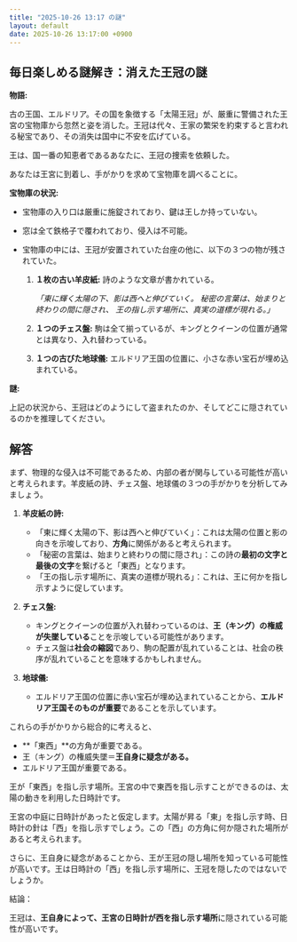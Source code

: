 ```yaml
---
title: "2025-10-26 13:17 の謎"
layout: default
date: 2025-10-26 13:17:00 +0900
---
```

## 毎日楽しめる謎解き：消えた王冠の謎

**物語:**

古の王国、エルドリア。その国を象徴する「太陽王冠」が、厳重に警備された王宮の宝物庫から忽然と姿を消した。王冠は代々、王家の繁栄を約束すると言われる秘宝であり、その消失は国中に不安を広げている。

王は、国一番の知恵者であるあなたに、王冠の捜索を依頼した。

あなたは王宮に到着し、手がかりを求めて宝物庫を調べることに。

**宝物庫の状況:**

*   宝物庫の入り口は厳重に施錠されており、鍵は王しか持っていない。
*   窓は全て鉄格子で覆われており、侵入は不可能。
*   宝物庫の中には、王冠が安置されていた台座の他に、以下の３つの物が残されていた。

    1.  **１枚の古い羊皮紙:** 詩のような文章が書かれている。

        *「東に輝く太陽の下、影は西へと伸びていく。
        秘密の言葉は、始まりと終わりの間に隠され、
        王の指し示す場所に、真実の道標が現れる。」*

    2.  **１つのチェス盤:** 駒は全て揃っているが、キングとクイーンの位置が通常とは異なり、入れ替わっている。

    3.  **１つの古びた地球儀:** エルドリア王国の位置に、小さな赤い宝石が埋め込まれている。

**謎:**

上記の状況から、王冠はどのようにして盗まれたのか、そしてどこに隠されているのかを推理してください。

## 解答

まず、物理的な侵入は不可能であるため、内部の者が関与している可能性が高いと考えられます。羊皮紙の詩、チェス盤、地球儀の３つの手がかりを分析してみましょう。

1.  **羊皮紙の詩:**

    *   「東に輝く太陽の下、影は西へと伸びていく」：これは太陽の位置と影の向きを示唆しており、**方角**に関係があると考えられます。
    *   「秘密の言葉は、始まりと終わりの間に隠され」：この詩の**最初の文字と最後の文字**を繋げると「東西」となります。
    *   「王の指し示す場所に、真実の道標が現れる」：これは、王に何かを指し示すように促しています。

2.  **チェス盤:**

    *   キングとクイーンの位置が入れ替わっているのは、**王（キング）の権威が失墜している**ことを示唆している可能性があります。
    *   チェス盤は**社会の縮図**であり、駒の配置が乱れていることは、社会の秩序が乱れていることを意味するかもしれません。

3.  **地球儀:**

    *   エルドリア王国の位置に赤い宝石が埋め込まれていることから、**エルドリア王国そのものが重要**であることを示しています。

これらの手がかりから総合的に考えると、

*   **「東西」**の方角が重要である。
*   王（キング）の権威失墜＝**王自身に疑念がある。**
*   エルドリア王国が重要である。

王が「東西」を指し示す場所。王宮の中で東西を指し示すことができるのは、太陽の動きを利用した日時計です。

王宮の中庭に日時計があったと仮定します。太陽が昇る「東」を指し示す時、日時計の針は「西」を指し示すでしょう。この「西」の方角に何か隠された場所があると考えられます。

さらに、王自身に疑念があることから、王が王冠の隠し場所を知っている可能性が高いです。王は日時計の「西」を指し示す場所に、王冠を隠したのではないでしょうか。

結論：

王冠は、**王自身によって、王宮の日時計が西を指し示す場所**に隠されている可能性が高いです。
